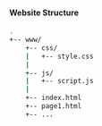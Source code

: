#### Website Structure

```bash
.
+-- www/
    +-- css/
    |   +-- style.css
    |
    +-- js/
    |   +-- script.js
    |
    +-- index.html
    +-- page1.html
    +-- ...
```

<aside class="notes">
</aside>
